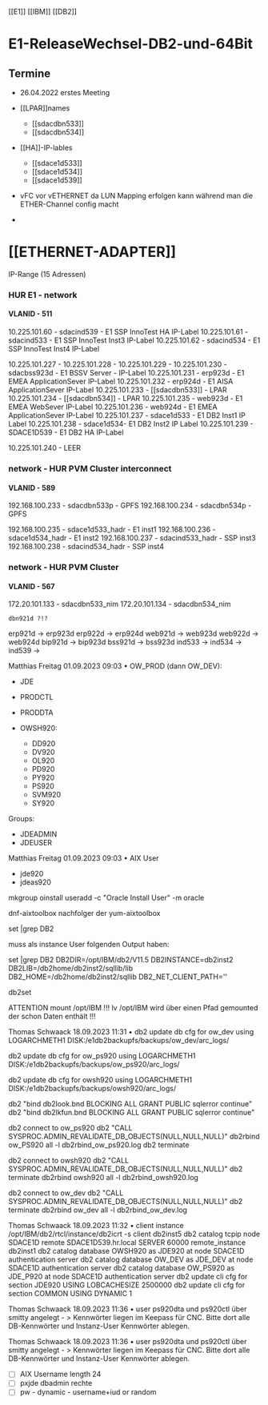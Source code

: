 [[E1]] [[IBM]] [[DB2]]

# E1-ReleaseWechsel-DB2-und-64Bit
## Termine
- 26.04.2022 erstes Meeting


- [[LPAR]]names
	- [[sdacdbn533]]
	- [[sdacdbn534]]

- [[HA]]-IP-lables
	- [[sdace1d533]]
	- [[sdace1d534]]
	- [[sdace1d539]]


- vFC vor vETHERNET da LUN Mapping erfolgen kann während man die ETHER-Channel config macht
- 
# [[ETHERNET-ADAPTER]]
IP-Range (15 Adressen)
### HUR E1 - network
#### VLANID - 511

10.225.101.60 - sdacind539 - E1 SSP InnoTest HA IP-Label
10.225.101.61 - sdacind533 - E1 SSP InnoTest Inst3 IP-Label
10.225.101.62 - sdacind534 - E1 SSP InnoTest Inst4 IP-Label

10.225.101.227 - 
10.225.101.228 - 
10.225.101.229 - 
10.225.101.230 - sdacbss923d - E1 BSSV Server - IP-Label
10.225.101.231 - erp923d - E1 EMEA ApplicationSever IP-Label
10.225.101.232 - erp924d - E1 AISA ApplicationSever IP-Label
10.225.101.233 - [[sdacdbn533]] - LPAR
10.225.101.234 - [[sdacdbn534]] - LPAR
10.225.101.235 - web923d - E1 EMEA WebSever IP-Label
10.225.101.236 - web924d - E1 EMEA ApplicationSever IP-Label
10.225.101.237 - sdace1d533 - E1 DB2 Inst1 IP Label
10.225.101.238  - sdace1d534- E1 DB2 Inst2 IP Label
10.225.101.239 - SDACE1D539 - E1 DB2 HA IP-Label

10.225.101.240 - LEER

### network - HUR PVM Cluster interconnect
#### VLANID - 589

192.168.100.233 - sdacdbn533p - GPFS
192.168.100.234 - sdacdbn534p - GPFS

192.168.100.235 - sdace1d533_hadr - E1 inst1
192.168.100.236 - sdace1d534_hadr - E1 inst2
192.168.100.237 - sdacind533_hadr - SSP inst3
192.168.100.238 - sdacind534_hadr - SSP inst4

### network - HUR PVM Cluster
#### VLANID - 567

172.20.101.133 - sdacdbn533_nim
172.20.101.134 - sdacdbn534_nim


	dbn921d ?!?
erp921d -> erp923d
erp922d -> erp924d
web921d -> web923d
web922d -> web924d
	bip921d -> bip923d
bss921d -> bss923d
ind533 -> 
ind534 -> 
ind539 -> 


Matthias Freitag 01.09.2023 09:03
• OW_PROD (dann OW_DEV):
- JDE
- PRODCTL
- PRODDTA

- OWSH920:
	- DD920
	- DV920
	- OL920
	- PD920
	- PY920
	- PS920
	- SVM920
	- SY920

Groups:
- JDEADMIN
- JDEUSER

Matthias Freitag 01.09.2023 09:03 
• AIX User
- jde920
- jdeas920

mkgroup oinstall
useradd -c "Oracle Install User" -m oracle

dnf-aixtoolbox nachfolger der yum-aixtoolbox

set |grep DB2

muss als instance User folgenden Output haben:

set |grep DB2
DB2DIR=/opt/IBM/db2/V11.5
DB2INSTANCE=db2inst2
DB2LIB=/db2home/db2inst2/sqllib/lib
DB2_HOME=/db2home/db2inst2/sqllib
DB2_NET_CLIENT_PATH=''

db2set


ATTENTION mount /opt/IBM !!!
lv /opt/IBM wird über einen Pfad gemounted der schon Daten enthält !!!


Thomas Schwaack 18.09.2023 11:31 • 
db2 update db cfg for ow_dev using LOGARCHMETH1 DISK:/e1db2backupfs/backups/ow_dev/arc_logs/

db2 update db cfg for ow_ps920 using LOGARCHMETH1 DISK:/e1db2backupfs/backups/ow_ps920/arc_logs/

db2 update db cfg for owsh920 using LOGARCHMETH1 DISK:/e1db2backupfs/backups/owsh920/arc_logs/

db2 "bind db2look.bnd BLOCKING ALL GRANT PUBLIC sqlerror continue"
db2 "bind db2lkfun.bnd BLOCKING ALL GRANT PUBLIC sqlerror continue"

db2 connect to ow_ps920
db2 "CALL SYSPROC.ADMIN_REVALIDATE_DB_OBJECTS(NULL,NULL,NULL)"
db2rbind ow_PS920 all -l db2rbind_ow_ps920.log
db2 terminate

db2 connect to owsh920
db2 "CALL SYSPROC.ADMIN_REVALIDATE_DB_OBJECTS(NULL,NULL,NULL)"
db2 terminate
db2rbind owsh920 all -l db2rbind_owsh920.log

db2 connect to ow_dev
db2 "CALL SYSPROC.ADMIN_REVALIDATE_DB_OBJECTS(NULL,NULL,NULL)"
db2 terminate
db2rbind ow_dev all -l db2rbind_ow_dev.log

Thomas Schwaack 18.09.2023 11:32 • 
client instance
/opt/IBM/db2/rtcl/instance/db2icrt -s client db2inst5
db2 catalog tcpip node SDACE1D remote SDACE1D539.hr.local SERVER 60000 remote_instance db2inst1
db2 catalog database OWSH920 as JDE920 at node SDACE1D authentication server
db2 catalog database OW_DEV as JDE_DEV at node SDACE1D authentication server
db2 catalog database OW_PS920 as JDE_P920 at node SDACE1D authentication server
db2 update cli cfg for section JDE920 USING LOBCACHESIZE 2500000
db2 update cli cfg for section COMMON USING DYNAMIC 1

Thomas Schwaack 18.09.2023 11:36 • user ps920dta und ps920ctl über smitty angelegt - > Kennwörter liegen im Keepass für CNC. Bitte dort alle DB-Kennwörter und Instanz-User Kennwörter ablegen.

Thomas Schwaack 18.09.2023 11:36 • user ps920dta und ps920ctl über smitty angelegt - > Kennwörter liegen im Keepass für CNC. Bitte dort alle DB-Kennwörter und Instanz-User Kennwörter ablegen.

- [ ] AIX Username length 24
- [ ] pxjde dbadmin rechte
- [ ] pw - dynamic - username+iud or random